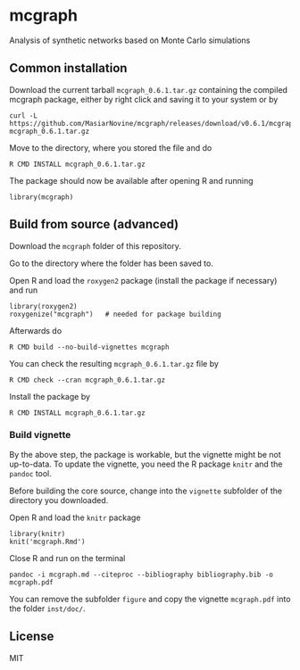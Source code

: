 # mcgraph

Analysis of synthetic networks based on Monte Carlo simulations

## Common installation

Download the current tarball `mcgraph_0.6.1.tar.gz` containing the compiled mcgraph package, either by right click and saving it to your system or by

```
curl -L https://github.com/MasiarNovine/mcgraph/releases/download/v0.6.1/mcgraph_0.6.1.tar.gz mcgraph_0.6.1.tar.gz
```

Move to the directory, where you stored the file and do

```
R CMD INSTALL mcgraph_0.6.1.tar.gz
```

The package should now be available after opening R and running

```
library(mcgraph)
```

## Build from source (advanced)

Download the `mcgraph` folder of this repository.

Go to the directory where the folder has been saved to.

Open R and load the `roxygen2` package (install the package if necessary) and run

```
library(roxygen2)
roxygenize("mcgraph")	# needed for package building
```

Afterwards do

```
R CMD build --no-build-vignettes mcgraph
```

You can check the resulting `mcgraph_0.6.1.tar.gz` file by

```
R CMD check --cran mcgraph_0.6.1.tar.gz
```

Install the package by

```
R CMD INSTALL mcgraph_0.6.1.tar.gz
```

### Build vignette

By the above step, the package is workable, but the vignette might be not up-to-data.
To update the vignette, you need the R package `knitr` and the `pandoc` tool.

Before building the core source, change into the `vignette` subfolder of the directory you downloaded.

Open R and load the `knitr` package

```
library(knitr)
knit('mcgraph.Rmd')
```
Close R and run on the terminal

```
pandoc -i mcgraph.md --citeproc --bibliography bibliography.bib -o mcgraph.pdf
```

You can remove the subfolder `figure` and copy the vignette `mcgraph.pdf` into the folder `inst/doc/`.

## License

MIT
